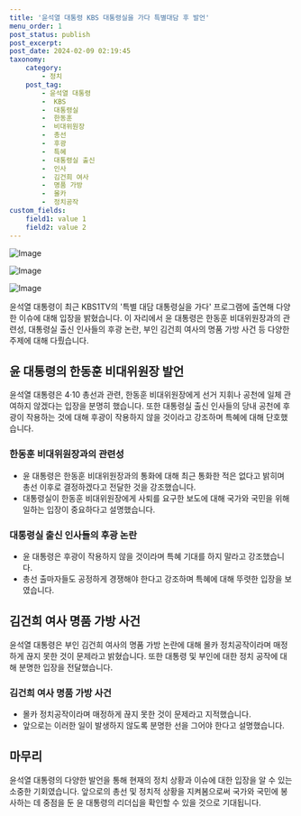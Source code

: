 ```yaml
---
title: '윤석열 대통령 KBS 대통령실을 가다 특별대담 후 발언'
menu_order: 1
post_status: publish
post_excerpt: 
post_date: 2024-02-09 02:19:45
taxonomy:
    category:
        - 정치
    post_tag:
        - 윤석열 대통령
        -  KBS
        -  대통령실
        -  한동훈
        -  비대위원장
        -  총선
        -  후광
        -  특혜
        -  대통령실 출신
        -  인사
        -  김건희 여사
        -  명품 가방
        -  몰카
        -  정치공작
custom_fields:
    field1: value 1
    field2: value 2
---
```


![Image](https://imgnews.pstatic.net/image/087/2024/02/07/0001025169_001_20240208002703845.jpg?type=w647)

![Image](https://imgnews.pstatic.net/image/087/2024/02/07/0001025169_002_20240208002703880.jpg?type=w647)

![Image](https://imgnews.pstatic.net/image/087/2024/02/07/0001025169_003_20240208002703928.jpg?type=w647)

윤석열 대통령이 최근 KBS1TV의 '특별 대담 대통령실을 가다' 프로그램에 출연해 다양한 이슈에 대해 입장을 밝혔습니다. 이 자리에서 윤 대통령은 한동훈 비대위원장과의 관련성, 대통령실 출신 인사들의 후광 논란, 부인 김건희 여사의 명품 가방 사건 등 다양한 주제에 대해 다뤘습니다.
## 윤 대통령의 한동훈 비대위원장 발언
윤석열 대통령은 4·10 총선과 관련, 한동훈 비대위원장에게 선거 지휘나 공천에 일체 관여하지 않겠다는 입장을 분명히 했습니다. 또한 대통령실 출신 인사들의 당내 공천에 후광이 작용하는 것에 대해 후광이 작용하지 않을 것이라고 강조하며 특혜에 대해 단호했습니다.
### 한동훈 비대위원장과의 관련성
- 윤 대통령은 한동훈 비대위원장과의 통화에 대해 최근 통화한 적은 없다고 밝히며 총선 이후로 결정하겠다고 전달한 것을 강조했습니다.
- 대통령실이 한동훈 비대위원장에게 사퇴를 요구한 보도에 대해 국가와 국민을 위해 일하는 입장이 중요하다고 설명했습니다.
### 대통령실 출신 인사들의 후광 논란
- 윤 대통령은 후광이 작용하지 않을 것이라며 특혜 기대를 하지 말라고 강조했습니다.
- 총선 출마자들도 공정하게 경쟁해야 한다고 강조하며 특혜에 대해 뚜렷한 입장을 보였습니다.
## 김건희 여사 명품 가방 사건
윤석열 대통령은 부인 김건희 여사의 명품 가방 논란에 대해 몰카 정치공작이라며 매정하게 끊지 못한 것이 문제라고 밝혔습니다. 또한 대통령 및 부인에 대한 정치 공작에 대해 분명한 입장을 전달했습니다.
### 김건희 여사 명품 가방 사건
- 몰카 정치공작이라며 매정하게 끊지 못한 것이 문제라고 지적했습니다.
- 앞으로는 이러한 일이 발생하지 않도록 분명한 선을 그어야 한다고 설명했습니다.
## 마무리
윤석열 대통령의 다양한 발언을 통해 현재의 정치 상황과 이슈에 대한 입장을 알 수 있는 소중한 기회였습니다. 앞으로의 총선 및 정치적 상황을 지켜봄으로써 국가와 국민에 봉사하는 데 중점을 둔 윤 대통령의 리더십을 확인할 수 있을 것으로 기대됩니다.
